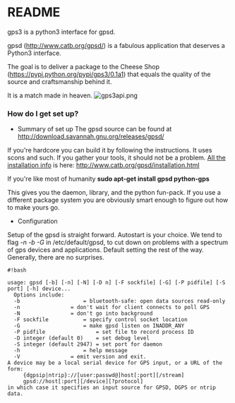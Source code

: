 # README #

gps3 is a python3 interface for gpsd.

gpsd (http://www.catb.org/gpsd/) is a fabulous application that deserves a Python3 interface.

The goal is to deliver a package to the Cheese Shop (https://pypi.python.org/pypi/gps3/0.1a1) that equals the quality of the source and craftsmanship behind it.

It is a match made in heaven.
![gps3api.png](https://bitbucket.org/repo/nGqxd8/images/49611737-gps3api.png)
### How do I get set up? ###

* Summary of set up
The gpsd source can be found at http://download.savannah.gnu.org/releases/gpsd/

If you're hardcore you can build it by following the instructions.  It uses scons and such.  If you gather your tools, it should not be a problem.  [All the installation info](http://www.catb.org/gpsd/installation.html) is here: http://www.catb.org/gpsd/installation.html

If you're like most of humanity **sudo apt-get install gpsd python-gps**

This gives you the daemon, library, and the python fun-pack.  If you use a different package system you are obviously smart enough to figure out how to make yours go.

* Configuration

Setup of the gpsd is straight forward.  Autostart is your choice.  We tend to flag *-n -b -G* in /etc/default/gpsd, to cut down on problems with a spectrum of gps devices and applications.  Default setting the rest of the way.  Generally, there are no surprises.

```
#!bash

usage: gpsd [-b] [-n] [-N] [-D n] [-F sockfile] [-G] [-P pidfile] [-S port] [-h] device...
  Options include:
  -b		     	    = bluetooth-safe: open data sources read-only
  -n			    = don't wait for client connects to poll GPS
  -N			    = don't go into background
  -F sockfile		    = specify control socket location
  -G         		    = make gpsd listen on INADDR_ANY
  -P pidfile	      	    = set file to record process ID
  -D integer (default 0)    = set debug level
  -S integer (default 2947) = set port for daemon
  -h		     	    = help message
  -V			    = emit version and exit.
A device may be a local serial device for GPS input, or a URL of the form:
     {dgpsip|ntrip}://[user:passwd@]host[:port][/stream]
     gpsd://host[:port][/device][?protocol]
in which case it specifies an input source for GPSD, DGPS or ntrip data.

```
